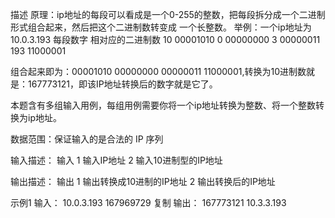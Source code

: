 描述
原理：ip地址的每段可以看成是一个0-255的整数，把每段拆分成一个二进制形式组合起来，然后把这个二进制数转变成
一个长整数。
举例：一个ip地址为10.0.3.193
每段数字             相对应的二进制数
10                   00001010
0                    00000000
3                    00000011
193                  11000001

组合起来即为：00001010 00000000 00000011 11000001,转换为10进制数就是：167773121，即该IP地址转换后的数字就是它了。

本题含有多组输入用例，每组用例需要你将一个ip地址转换为整数、将一个整数转换为ip地址。

数据范围：保证输入的是合法的 IP 序列


输入描述：
输入 
1 输入IP地址
2 输入10进制型的IP地址

输出描述：
输出
1 输出转换成10进制的IP地址
2 输出转换后的IP地址

示例1
输入：
10.0.3.193
167969729
复制
输出：
167773121
10.3.3.193